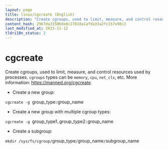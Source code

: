 ```yaml
---
layout: page
title: linux/cgcreate (English)
description: "Create cgroups, used to limit, measure, and control resources used by processes."
content_hash: 29b7da33506de8c27818a1afda33a2fc157e98c2
last_modified_at: 2023-11-12
tldri18n_status: 2
---
```

# cgcreate

Create cgroups, used to limit, measure, and control resources used by processes.
`cgroups` types can be `memory`, `cpu`, `net_cls`, etc.
More information: <https://manned.org/cgcreate>.

- Create a new group:

`cgcreate -g `<span class="tldr-var badge badge-pill bg-dark-lm bg-white-dm text-white-lm text-dark-dm font-weight-bold">group_type</span>`:`<span class="tldr-var badge badge-pill bg-dark-lm bg-white-dm text-white-lm text-dark-dm font-weight-bold">group_name</span>

- Create a new group with multiple cgroup types:

`cgcreate -g `<span class="tldr-var badge badge-pill bg-dark-lm bg-white-dm text-white-lm text-dark-dm font-weight-bold">group_type1</span>`,`<span class="tldr-var badge badge-pill bg-dark-lm bg-white-dm text-white-lm text-dark-dm font-weight-bold">group_type2</span>`:`<span class="tldr-var badge badge-pill bg-dark-lm bg-white-dm text-white-lm text-dark-dm font-weight-bold">group_name</span>

- Create a subgroup:

`mkdir /sys/fs/cgroup/`<span class="tldr-var badge badge-pill bg-dark-lm bg-white-dm text-white-lm text-dark-dm font-weight-bold">group_type</span>`/`<span class="tldr-var badge badge-pill bg-dark-lm bg-white-dm text-white-lm text-dark-dm font-weight-bold">group_name</span>`/`<span class="tldr-var badge badge-pill bg-dark-lm bg-white-dm text-white-lm text-dark-dm font-weight-bold">subgroup_name</span>
